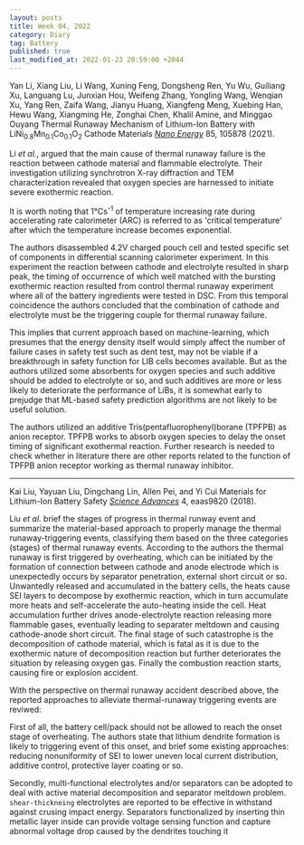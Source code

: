 ```yaml
---
layout: posts
title: Week 04, 2022
category: Diary
tag: Battery
published: true
last_modified_at: 2022-01-23 20:59:00 +2044
---
```


Yan Li, Xiang Liu, Li Wang, Xuning Feng, Dongsheng Ren, Yu Wu, Guiliang Xu, Languang Lu, Junxian Hou, Weifeng Zhang, Yongling Wang, Wenqian Xu, Yang Ren, Zaifa Wang, Jianyu Huang, Xiangfeng Meng, Xuebing Han, Hewu Wang, Xiangming He, Zonghai Chen, Khalil Amine, and Minggao Ouyang
Thermal Runaway Mechanism of Lithium-Ion Battery with LiNi<sub>0.8</sub>Mn<sub>0.1</sub>Co<sub>0.1</sub>O<sub>2</sub> Cathode Materials
<i><u>Nano Energy</u></i> 85, 105878 (2021).

Li <i>et al.</i>, argued that the main cause of thermal runaway failure is the reaction between cathode material and flammable electrolyte.  Their investigation utilizing synchrotron X-ray diffraction and TEM characterization revealed that oxygen species are harnessed to initiate severe exothermic reaction.

It is worth noting that 1℃s<sup>-1</sup> of temperature increasing rate during accelerating rate calorimeter (ARC) is referred to as 'critical temperature' after which the temperature increase becomes exponential.

The authors disassembled 4.2V charged pouch cell and tested specific set of components in differential scanning calorimeter experiment.  In this experiment the reaction between cathode and electrolyte resulted in sharp peak, the timing of occurrence of which well matched with the bursting exothermic reaction resulted from control thermal runaway experiment where all of the battery ingredients were tested in DSC.  From this temporal coincidence the authors concluded that the combination of cathode and electrolyte must be the triggering couple for thermal runaway failure.

This implies that current approach based on machine-learning, which presumes that the energy density itself would simply affect the number of failure cases in safety test such as dent test, may not be viable if a breakthrough in safety function for LIB cells becomes available.  But as the authors utilized some absorbents for oxygen species and such additive should be added to electrolyte or so, and such additives are more or less likely to deteriorate the performance of LiBs, it is somewhat early to prejudge that ML-based safety prediction algorithms are not likely to be useful solution.

The authors utilized an additive Tris(pentafluorophenyl)borane (TPFPB) as anion receptor.  TPFPB works to absorb oxygen species to delay the onset timing of significant exothermal reaction.  Further research is needed to check whether in literature there are other reports related to the function of TPFPB anion receptor working as thermal runaway inhibitor.

***

Kai Liu, Yayuan Liu, Dingchang Lin, Allen Pei, and Yi Cui
Materials for Lithium-Ion Battery Safety
<i><u>Science Advances</u></i> 4, eaas9820 (2018).

Liu <i>et al.</i> brief the stages of progress in thermal runway event and summarize the material-based approach to properly manage the thermal runaway-triggering events, classifying them based on the three categories (stages) of thermal runaway events.  According to the authors the thermal runaway is first triggered by overheating, which can be initiated by the formation of connection between cathode and anode electrode which is unexpectedly occurs by separator penetration, external short circuit or so.  Unwantedly released and accumulated in the battery cells, the heats cause SEI layers to decompose by exothermic reaction, which in turn accumulate more heats and self-accelerate the auto-heating inside the cell.  Heat accumulation further drives anode-electrolyte reaction releasing more flammable gases, eventually leading to separater meltdown and causing cathode-anode short circuit.  The final stage of such catastrophe is the decomposition of cathode material, which is fatal as it is due to the exothermic nature of decomposition reaction but further deteriorates the situation by releasing oxygen gas.  Finally the combustion reaction starts, causing fire or explosion accident.

With the perspective on thermal runaway accident described above, the reported approaches to alleviate thermal-runaway triggering events are reviwed:

First of all, the battery cell/pack should not be allowed to reach the onset stage of overheating.  The authors state that lithium dendrite formation is likely to triggering event of this onset, and brief some existing approaches: reducing nonuniformity of SEI to lower uneven local current distribution, additive control, protective layer coating or so.

Secondly, multi-functional electrolytes and/or separators can be adopted to deal with active material decomposition and separator meltdown problem.  `shear-thickneing` electrolytes are reported to be effective in withstand against crusing impact energy.  Separators functionalized by inserting thin metallic layer inside can provide voltage sensing function and capture abnormal voltage drop caused by the dendrites touching it
